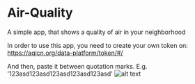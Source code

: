 # Air-Quality
A simple app, that shows a quality of air in your neighborhood

In order to use this app, you need to create your own token on:
https://aqicn.org/data-platform/token/#/

And then, paste it between quotation marks. E.g. '123asd123asd123asd123asd123asd'
![alt text](https://github.com/ajwalkiewicz/Air-Quality/blob/master/instruction.png)
